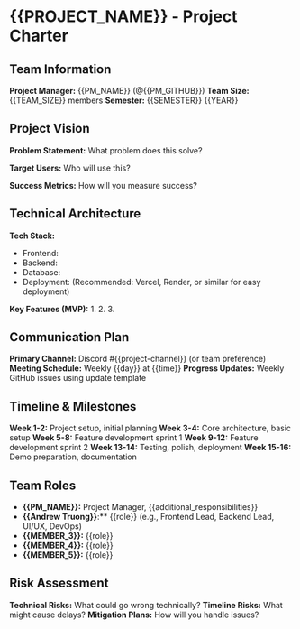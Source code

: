 # {{PROJECT_NAME}} - Project Charter

## Team Information
**Project Manager:** {{PM_NAME}} (@{{PM_GITHUB}})
**Team Size:** {{TEAM_SIZE}} members
**Semester:** {{SEMESTER}} {{YEAR}}

## Project Vision
**Problem Statement:** What problem does this solve?

**Target Users:** Who will use this?

**Success Metrics:** How will you measure success?

## Technical Architecture
**Tech Stack:**
- Frontend:
- Backend:
- Database:
- Deployment: (Recommended: Vercel, Render, or similar for easy deployment)

**Key Features (MVP):**
1.
2.
3.

## Communication Plan
**Primary Channel:** Discord #{{project-channel}} (or team preference)
**Meeting Schedule:** Weekly {{day}} at {{time}}
**Progress Updates:** Weekly GitHub issues using update template

## Timeline & Milestones
**Week 1-2:** Project setup, initial planning
**Week 3-4:** Core architecture, basic setup
**Week 5-8:** Feature development sprint 1
**Week 9-12:** Feature development sprint 2
**Week 13-14:** Testing, polish, deployment
**Week 15-16:** Demo preparation, documentation

## Team Roles
- **{{PM_NAME}}:** Project Manager, {{additional_responsibilities}}
- **{{Andrew Truong}}**:** {{role}} (e.g., Frontend Lead, Backend Lead, UI/UX, DevOps)
- **{{MEMBER_3}}:** {{role}}
- **{{MEMBER_4}}:** {{role}}
- **{{MEMBER_5}}:** {{role}}

## Risk Assessment
**Technical Risks:** What could go wrong technically?
**Timeline Risks:** What might cause delays?
**Mitigation Plans:** How will you handle issues?
